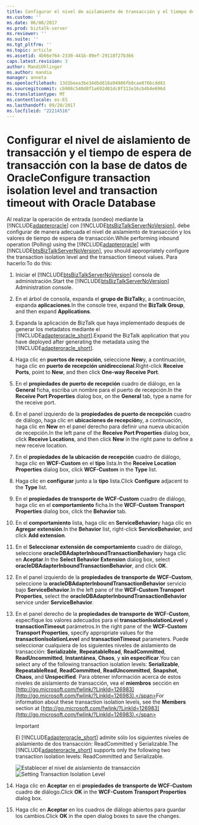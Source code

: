 ```yaml
---
title: Configurar el nivel de aislamiento de transacción y el tiempo de espera de transacción con la base de datos de Oracle | Documentos de Microsoft
ms.custom: ''
ms.date: 06/08/2017
ms.prod: biztalk-server
ms.reviewer: ''
ms.suite: ''
ms.tgt_pltfrm: ''
ms.topic: article
ms.assetid: 4b66e764-2330-441b-89ef-29118f27b366
caps.latest.revision: 3
author: MandiOhlinger
ms.author: mandia
manager: anneta
ms.openlocfilehash: 13d1beea3be34dbd818a94986fb8cae876bcdd81
ms.sourcegitcommit: cb908c540d8f1a692d01dc8f313e16cb4b4e696d
ms.translationtype: MT
ms.contentlocale: es-ES
ms.lasthandoff: 09/20/2017
ms.locfileid: "22214516"
---
```

# <a name="configure-transaction-isolation-level-and-transaction-timeout-with-oracle-database"></a><span data-ttu-id="ec14c-102">Configurar el nivel de aislamiento de transacción y el tiempo de espera de transacción con la base de datos de Oracle</span><span class="sxs-lookup"><span data-stu-id="ec14c-102">Configure transaction isolation level and transaction timeout with Oracle Database</span></span>
<span data-ttu-id="ec14c-103">Al realizar la operación de entrada (sondeo) mediante la [!INCLUDE[adapteroracle](../../includes/adapteroracle-md.md)] con [!INCLUDE[btsBizTalkServerNoVersion](../../includes/btsbiztalkservernoversion-md.md)], debe configurar de manera adecuada el nivel de aislamiento de transacción y los valores de tiempo de espera de transacción.</span><span class="sxs-lookup"><span data-stu-id="ec14c-103">While performing inbound operation (Polling) using the [!INCLUDE[adapteroracle](../../includes/adapteroracle-md.md)] with [!INCLUDE[btsBizTalkServerNoVersion](../../includes/btsbiztalkservernoversion-md.md)], you should appropriately configure the transaction isolation level and the transaction timeout values.</span></span> <span data-ttu-id="ec14c-104">Para hacerlo:</span><span class="sxs-lookup"><span data-stu-id="ec14c-104">To do this:</span></span>  
  
1.  <span data-ttu-id="ec14c-105">Iniciar el [!INCLUDE[btsBizTalkServerNoVersion](../../includes/btsbiztalkservernoversion-md.md)] consola de administración.</span><span class="sxs-lookup"><span data-stu-id="ec14c-105">Start the [!INCLUDE[btsBizTalkServerNoVersion](../../includes/btsbiztalkservernoversion-md.md)] Administration console.</span></span>  
  
2.  <span data-ttu-id="ec14c-106">En el árbol de consola, expanda el **grupo de BizTalk**y, a continuación, expanda **aplicaciones**.</span><span class="sxs-lookup"><span data-stu-id="ec14c-106">In the console tree, expand the **BizTalk Group**, and then expand **Applications**.</span></span>  
  
3.  <span data-ttu-id="ec14c-107">Expanda la aplicación de BizTalk que haya implementado después de generar los metadatos mediante el [!INCLUDE[adapteroracle_short](../../includes/adapteroracle-short-md.md)].</span><span class="sxs-lookup"><span data-stu-id="ec14c-107">Expand the BizTalk application that you have deployed after generating the metadata using the [!INCLUDE[adapteroracle_short](../../includes/adapteroracle-short-md.md)].</span></span>  
  
4.  <span data-ttu-id="ec14c-108">Haga clic en **puertos de recepción**, seleccione **New**y, a continuación, haga clic en **puerto de recepción unidireccional**.</span><span class="sxs-lookup"><span data-stu-id="ec14c-108">Right-click **Receive Ports**, point to **New**, and then click **One-way Receive Port**.</span></span>  
  
5.  <span data-ttu-id="ec14c-109">En el **propiedades de puerto de recepción** cuadro de diálogo, en la **General** ficha, escriba un nombre para el puerto de recepción.</span><span class="sxs-lookup"><span data-stu-id="ec14c-109">In the **Receive Port Properties** dialog box, on the **General** tab, type a name for the receive port.</span></span>  
  
6.  <span data-ttu-id="ec14c-110">En el panel izquierdo de la **propiedades de puerto de recepción** cuadro de diálogo, haga clic en **ubicaciones de recepción**y, a continuación, haga clic en **New** en el panel derecho para definir una nueva ubicación de recepción.</span><span class="sxs-lookup"><span data-stu-id="ec14c-110">In the left pane of the **Receive Port Properties** dialog box, click **Receive Locations**, and then click **New** in the right pane to define a new receive location.</span></span>  
  
7.  <span data-ttu-id="ec14c-111">En el **propiedades de la ubicación de recepción** cuadro de diálogo, haga clic en **WCF-Custom** en el **tipo** lista.</span><span class="sxs-lookup"><span data-stu-id="ec14c-111">In the **Receive Location Properties** dialog box, click **WCF-Custom** in the **Type** list.</span></span>  
  
8.  <span data-ttu-id="ec14c-112">Haga clic en **configurar** junto a la **tipo** lista.</span><span class="sxs-lookup"><span data-stu-id="ec14c-112">Click **Configure** adjacent to the **Type** list.</span></span>  
  
9. <span data-ttu-id="ec14c-113">En el **propiedades de transporte de WCF-Custom** cuadro de diálogo, haga clic en el **comportamiento** ficha.</span><span class="sxs-lookup"><span data-stu-id="ec14c-113">In the **WCF-Custom Transport Properties** dialog box, click the **Behavior** tab.</span></span>  
  
10. <span data-ttu-id="ec14c-114">En el **comportamiento** lista, haga clic en **ServiceBehavior**y haga clic en **Agregar extensión**.</span><span class="sxs-lookup"><span data-stu-id="ec14c-114">In the **Behavior** list, right-click **ServiceBehavior**, and click **Add extension**.</span></span>  
  
11. <span data-ttu-id="ec14c-115">En el **Seleccionar extensión de comportamiento** cuadro de diálogo, seleccione **oracleDBAdapterInboundTransactionBehavior**y haga clic en **Aceptar**.</span><span class="sxs-lookup"><span data-stu-id="ec14c-115">In the **Select Behavior Extension** dialog box, select **oracleDBAdapterInboundTransactionBehavior**, and click **OK**.</span></span>  
  
12. <span data-ttu-id="ec14c-116">En el panel izquierdo de la **propiedades de transporte de WCF-Custom**, seleccione la **oracleDBAdapterInboundTransactionBehavior** servicio bajo **ServiceBehavior**.</span><span class="sxs-lookup"><span data-stu-id="ec14c-116">In the left pane of the **WCF-Custom Transport Properties**, select the **oracleDBAdapterInboundTransactionBehavior** service under **ServiceBehavior**.</span></span>  
  
13. <span data-ttu-id="ec14c-117">En el panel derecho de la **propiedades de transporte de WCF-Custom**, especifique los valores adecuados para el **transactionIsolationLevel** y **transactionTimeout** parámetros.</span><span class="sxs-lookup"><span data-stu-id="ec14c-117">In the right pane of the **WCF-Custom Transport Properties**, specify appropriate values for the **transactionIsolationLevel** and **transactionTimeout** parameters.</span></span> <span data-ttu-id="ec14c-118">Puede seleccionar cualquiera de los siguientes niveles de aislamiento de transacción: **Serializable**, **RepeatableRead**, **ReadCommitted**, **ReadUncommitted**, **Instantánea**, **Chaos**, y **sin especificar**.</span><span class="sxs-lookup"><span data-stu-id="ec14c-118">You can select any of the following transaction isolation levels: **Serializable**, **RepeatableRead**, **ReadCommitted**, **ReadUncommitted**, **Snapshot**, **Chaos**, and **Unspecified**.</span></span> <span data-ttu-id="ec14c-119">Para obtener información acerca de estos niveles de aislamiento de transacción, vea el **miembros** sección en [http://go.microsoft.com/fwlink/?LinkId=126983](http://go.microsoft.com/fwlink/?LinkId=126983).</span><span class="sxs-lookup"><span data-stu-id="ec14c-119">For information about these transaction isolation levels, see the **Members** section at [http://go.microsoft.com/fwlink/?LinkId=126983](http://go.microsoft.com/fwlink/?LinkId=126983).</span></span>  
  
    > [!IMPORTANT]
    >  <span data-ttu-id="ec14c-120">El [!INCLUDE[adapteroracle_short](../../includes/adapteroracle-short-md.md)] admite sólo los siguientes niveles de aislamiento de dos transacción: ReadCommitted y Serializable.</span><span class="sxs-lookup"><span data-stu-id="ec14c-120">The [!INCLUDE[adapteroracle_short](../../includes/adapteroracle-short-md.md)] supports only the following two transaction isolation levels: ReadCommitted and Serializable.</span></span>  
  
     <span data-ttu-id="ec14c-121">![Establecer el nivel de aislamiento de transacción](../../adapters-and-accelerators/adapter-oracle-database/media/96a66f86-0321-4aa6-9e72-ada30d7de064.gif "96a66f86-0321-4aa6-9e72-ada30d7de064")</span><span class="sxs-lookup"><span data-stu-id="ec14c-121">![Setting Transaction Isolation Level](../../adapters-and-accelerators/adapter-oracle-database/media/96a66f86-0321-4aa6-9e72-ada30d7de064.gif "96a66f86-0321-4aa6-9e72-ada30d7de064")</span></span>  
  
14. <span data-ttu-id="ec14c-122">Haga clic en **Aceptar** en el **propiedades de transporte de WCF-Custom** cuadro de diálogo.</span><span class="sxs-lookup"><span data-stu-id="ec14c-122">Click **OK** in the **WCF-Custom Transport Properties** dialog box.</span></span>  
  
15. <span data-ttu-id="ec14c-123">Haga clic en **Aceptar** en los cuadros de diálogo abiertos para guardar los cambios.</span><span class="sxs-lookup"><span data-stu-id="ec14c-123">Click **OK** in the open dialog boxes to save the changes.</span></span>